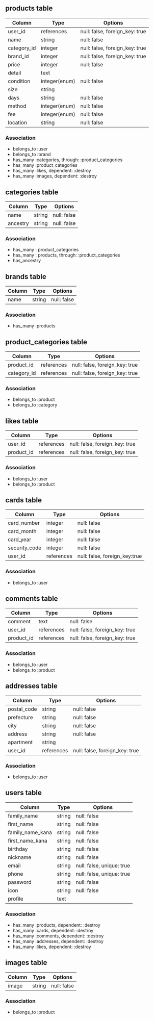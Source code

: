 ## products table

|Column|Type|Options|
|------|----|-------|
|user_id|references|null: false, foreign_key: true|
|name|string|null: false|
|category_id|integer|null: false, foreign_key: true|
|brand_id|integer|null: false, foreign_key: true|
|price|integer|null: false|
|detail|text||
|condition|integer(enum)|null: false|
|size|string||
|days|string|null: false|
|method|integer(enum)|null: false|
|fee|integer(enum)|null: false|
|location|string|null: false|

### Association
- belongs_to :user
- belongs_to :brand
- has_many :categories, through: :product_categories
- has_many :product_categories
- has_many :likes, dependent: :destroy
- has_many :images, dependent: :destroy


## categories table

|Column|Type|Options|
|------|----|-------|
|name|string|null: false|
|ancestry|string|null: false|

### Association
- has_many : product_categories
- has_many : products, through: :product_categories
- has_ancestry

## brands table

|Column|Type|Options|
|------|----|-------|
|name|string|null: false|

### Association
- has_many :products


## product_categories table

|Column|Type|Options|
|------|----|-------|
|product_id|references|null: false, foreign_key: true|
|category_id|references|null: false, foreign_key: true|

### Association
- belongs_to :product
- belongs_to :category


## likes table

|Column|Type|Options|
|------|----|-------|
|user_id|references|null: false, foreign_key: true|
|product_id|references|null: false, foreign_key: true|

### Association
- belongs_to :user
- belongs_to :product


## cards table

|Column|Type|Options|
|------|----|-------|
|card_number|integer|null: false|
|card_month|integer|null: false|
|card_year|integer|null: false|
|security_code|integer|null: false|
|user_id|references|null: false, foreign_key:true|

### Association
- belongs_to :user


## comments table

|Column|Type|Options|
|------|----|-------|
|comment|text|null: false|
|user_id|references|null: false, foreign_key: true|
|product_id|references|null: false, foreign_key: true|

### Association
- belongs_to :user
- belongs_to :product


## addresses table

|Column|Type|Options|
|------|----|-------|
|postal_code|string|null: false|
|prefecture|string|null: false|
|city|string|null: false|
|address|string|null: false|
|apartment|string||
|user_id|references|null: false, foreign_key: true|

### Association
- belongs_to :user


## users table
|Column|Type|Options|
|------|----|-------|
|family_name|string|null: false|
|first_name|string|null: false|
|family_name_kana|string|null: false|
|first_name_kana|string|null: false|
|birthday|string|null: false|
|nickname|string|null: false|
|email|string|null: false, unique: true|
|phone|string|null: false, unique: true|
|password|string|null: false|
|icon|string|null: false|
|profile|text||

### Association
- has_many :products, dependent: :destroy
- has_many :cards, dependent: :destroy
- has_many :comments, dependent: :destroy
- has_many :addresses, dependent: :destroy
- has_many :likes, dependent: :destroy

## images table
|Column|Type|Options|
|------|----|-------|
|image|string|null: false|

### Association
- belongs_to :product

